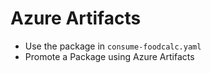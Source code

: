 # Azure Artifacts

- Use the package in `consume-foodcalc.yaml`
- Promote a Package using Azure Artifacts
